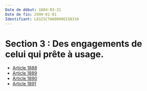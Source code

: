 ```yaml
---
Date de début: 1804-03-21
Date de fin: 2999-01-01
Identifiant: LEGISCTA000006150310
---
```


<h1>Section 3 : Des engagements de celui qui prête à usage.</h1>

- [Article 1888](article_1888.md)
- [Article 1889](article_1889.md)
- [Article 1890](article_1890.md)
- [Article 1891](article_1891.md)
